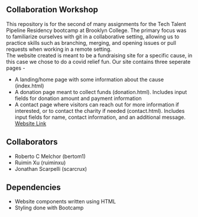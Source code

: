 ## Collaboration Workshop
This repository is for the second of many assignments for the Tech Talent Pipeline Residency bootcamp at Brooklyn College. The primary focus was to familiarize ourselves with git
in a collaborative setting, allowing us to practice skills such as branching, merging, and opening issues or pull requests when working in a remote setting.  
The website created is meant to be a fundraising site for a specific cause, in this case we chose to do a covid relief fun. Our site contains three seperate pages - 
* A landing/home page with some information about the cause (index.html)
* A donation page meant to collect funds (donation.html). Includes input fields for donation amount and payment information
* A contact page where visitors can reach out for more information if interested, or to contact the charity if needed (contact.html). Includes input fields for name, contact 
information, and an additional message.  
[Website Link](https://bertom1.github.io/TTP_Assignment1/index.html)
## Collaborators
* Roberto C Melchor (bertom1)
* Ruimin Xu (ruiminxu)
* Jonathan Scarpelli (scarcrux)
## Dependencies
* Website components written using HTML
* Styling done with Bootcamp
